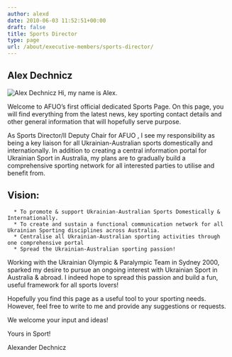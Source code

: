 ```yaml
---
author: alexd
date: 2010-06-03 11:52:51+00:00
draft: false
title: Sports Director
type: page
url: /about/executive-members/sports-director/
---
```


## Alex Dechnicz


![Alex Dechnicz](http://www.ozeukes.com/wp-content/uploads/2010/06/Alex-200x300.jpg)
Hi, my name is Alex.

Welcome to AFUO’s first official dedicated Sports Page. On this page, you will find everything from the latest news, key sporting contact details and other general information that will hopefully serve purpose.

As Sports Director/II Deputy Chair for AFUO , I see my responsibility as being a key liaison for all Ukrainian-Australian sports domestically and internationally. In addition to creating a central information portal for Ukrainian Sport in Australia, my plans are to gradually build a comprehensive sporting network for all interested parties to utilise and benefit from.


## Vision:





	  * To promote & support Ukrainian-Australian Sports Domestically & Internationally.
	  * To create and sustain a functional communication network for all Ukrainian Sporting disciplines across Australia.
	  * Centralise all Ukrainian-Australian sporting activities through one comprehensive portal
	  * Spread the Ukrainian-Australian sporting passion!

Working with the Ukrainian Olympic & Paralympic Team in Sydney 2000, sparked my desire to pursue an ongoing interest with Ukrainian Sport in Australia & abroad. I indeed hope to spread this passion and build a fun, useful framework for all sports lovers!

Hopefully you find this page as a useful tool to your sporting needs. However, feel free to write to me and provide any suggestions or requests.

We welcome your input and ideas!

Yours in Sport!

Alexander Dechnicz
